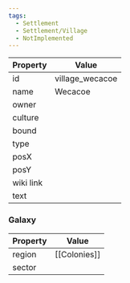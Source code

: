 ```yaml
---
tags:
  - Settlement
  - Settlement/Village
  - NotImplemented
---
```


| Property  | Value           |
| --------- | --------------- |
| id        | village_wecacoe |
| name      | Wecacoe         |
| owner     |                 |
| culture   |                 |
| bound     |                 |
| type      |                 |
| posX      |                 |
| posY      |                 |
| wiki link |                 |
| text      |                 |

### Galaxy
| Property | Value        |
| -------- | ------------ |
| region   | [[Colonies]] |
| sector   |              |
